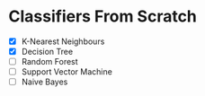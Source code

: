 # Classifiers From Scratch

- [x] K-Nearest Neighbours
- [x] Decision Tree
- [ ] Random Forest
- [ ] Support Vector Machine
- [ ] Naive Bayes

